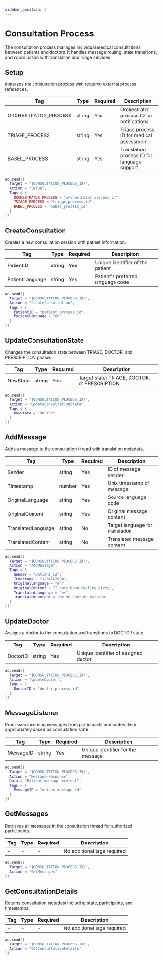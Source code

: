 ```yaml
---
sidebar_position: 2
---
```


# Consultation Process

The consultation process manages individual medical consultations between patients and doctors. It handles message routing, state transitions, and coordination with translation and triage services.

## Setup
Initializes the consultation process with required external process references.

| Tag | Type | Required | Description |
| --------------- | --------------- | --------------- | --------------- |
| ORCHESTRATOR_PROCESS | string | Yes | Orchestrator process ID for notifications |
| TRIAGE_PROCESS | string | Yes | Triage process ID for medical assessment |
| BABEL_PROCESS | string | Yes | Translation process ID for language support |

```lua
ao.send({
  Target = "{CONSULTATION_PROCESS_ID}",
  Action = "Setup",
  Tags = {
    ORCHESTRATOR_PROCESS = "orchestrator_process_id",
    TRIAGE_PROCESS = "triage_process_id",
    BABEL_PROCESS = "babel_process_id"
  }
})
```

## CreateConsultation
Creates a new consultation session with patient information.

| Tag | Type | Required | Description |
| --------------- | --------------- | --------------- | --------------- |
| PatientID | string | Yes | Unique identifier of the patient |
| PatientLanguage | string | Yes | Patient's preferred language code |

```lua
ao.send({
  Target = "{CONSULTATION_PROCESS_ID}",
  Action = "CreateConsultation",
  Tags = {
    PatientID = "patient_process_id",
    PatientLanguage = "en"
  }
})
```

## UpdateConsultationState
Changes the consultation state between TRIAGE, DOCTOR, and PRESCRIPTION phases.

| Tag | Type | Required | Description |
| --------------- | --------------- | --------------- | --------------- |
| NewState | string | Yes | Target state: TRIAGE, DOCTOR, or PRESCRIPTION |

```lua
ao.send({
  Target = "{CONSULTATION_PROCESS_ID}",
  Action = "UpdateConsultationState",
  Tags = {
    NewState = "DOCTOR"
  }
})
```

## AddMessage
Adds a message to the consultation thread with translation metadata.

| Tag | Type | Required | Description |
| --------------- | --------------- | --------------- | --------------- |
| Sender | string | Yes | ID of message sender |
| Timestamp | number | Yes | Unix timestamp of message |
| OriginalLanguage | string | Yes | Source language code |
| OriginalContent | string | Yes | Original message content |
| TranslatedLanguage | string | No | Target language for translation |
| TranslatedContent | string | No | Translated message content |

```lua
ao.send({
  Target = "{CONSULTATION_PROCESS_ID}",
  Action = "AddMessage",
  Tags = {
    Sender = "patient_id",
    Timestamp = "1234567890",
    OriginalLanguage = "en",
    OriginalContent = "I have been feeling dizzy",
    TranslatedLanguage = "es",
    TranslatedContent = "Me he sentido mareado"
  }
})
```

## UpdateDoctor
Assigns a doctor to the consultation and transitions to DOCTOR state.

| Tag | Type | Required | Description |
| --------------- | --------------- | --------------- | --------------- |
| DoctorID | string | Yes | Unique identifier of assigned doctor |

```lua
ao.send({
  Target = "{CONSULTATION_PROCESS_ID}",
  Action = "UpdateDoctor",
  Tags = {
    DoctorID = "doctor_process_id"
  }
})
```

## MessageListener
Processes incoming messages from participants and routes them appropriately based on consultation state.

| Tag | Type | Required | Description |
| --------------- | --------------- | --------------- | --------------- |
| MessageID | string | Yes | Unique identifier for the message |

```lua
ao.send({
  Target = "{CONSULTATION_PROCESS_ID}",
  Action = "Message-Response",
  Data = "Patient message content",
  Tags = {
    MessageID = "unique_message_id"
  }
})
```

## GetMessages
Retrieves all messages in the consultation thread for authorized participants.

| Tag | Type | Required | Description |
| --------------- | --------------- | --------------- | --------------- |
| - | - | - | No additional tags required |

```lua
ao.send({
  Target = "{CONSULTATION_PROCESS_ID}",
  Action = "GetMessages"
})
```

## GetConsultationDetails
Returns consultation metadata including state, participants, and timestamps.

| Tag | Type | Required | Description |
| --------------- | --------------- | --------------- | --------------- |
| - | - | - | No additional tags required |

```lua
ao.send({
  Target = "{CONSULTATION_PROCESS_ID}",
  Action = "GetConsultationDetails"
})
```
